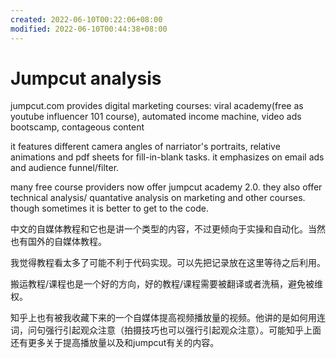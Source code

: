 ```yaml
---
created: 2022-06-10T00:22:06+08:00
modified: 2022-06-10T00:44:38+08:00
---
```


# Jumpcut analysis

jumpcut.com provides digital marketing courses:
viral academy(free as youtube influencer 101 course), automated income machine, video ads bootscamp, contageous content

it features different camera angles of narriator's portraits, relative animations and pdf sheets for fill-in-blank tasks. it emphasizes on email ads and audience funnel/filter.

many free course providers now offer jumpcut academy 2.0. they also offer technical analysis/ quantative analysis on marketing and other courses. though sometimes it is better to get to the code.

中文的自媒体教程和它也是讲一个类型的内容，不过更倾向于实操和自动化。当然也有国外的自媒体教程。

我觉得教程看太多了可能不利于代码实现。可以先把记录放在这里等待之后利用。

搬运教程/课程也是一个好的方向，好的教程/课程需要被翻译或者洗稿，避免被维权。

知乎上也有被我收藏下来的一个自媒体提高视频播放量的视频。他讲的是如何用连词，问句强行引起观众注意（拍摄技巧也可以强行引起观众注意）。可能知乎上面还有更多关于提高播放量以及和jumpcut有关的内容。
